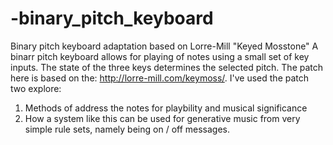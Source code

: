 # -binary_pitch_keyboard
 Binary pitch keyboard adaptation based on Lorre-Mill "Keyed Mosstone"
A binarr pitch keyboard allows for playing of notes using a small set of key inputs. The state of the three keys determines the selected pitch. 
The patch here is based on the: http://lorre-mill.com/keymoss/. 
I've used the patch two explore:
1. Methods of address the notes for playbility and musical significance
2. How a system like this can be used for generative music from very simple rule sets, namely being on / off messages. 

